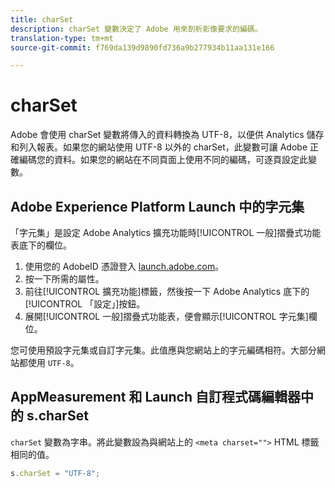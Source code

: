 ```yaml
---
title: charSet
description: charSet 變數決定了 Adobe 用來剖析影像要求的編碼。
translation-type: tm+mt
source-git-commit: f769da139d9890fd736a9b277934b11aa131e166

---
```



# charSet

Adobe 會使用 charSet 變數將傳入的資料轉換為 UTF-8，以便供 Analytics 儲存和列入報表。如果您的網站使用 UTF-8 以外的 charSet，此變數可讓 Adobe 正確編碼您的資料。如果您的網站在不同頁面上使用不同的編碼，可逐頁設定此變數。

## Adobe Experience Platform Launch 中的字元集

「字元集」是設定 Adobe Analytics 擴充功能時[!UICONTROL 一般]摺疊式功能表底下的欄位。

1. 使用您的 AdobeID 憑證登入 [launch.adobe.com](https://launch.adobe.com)。
2. 按一下所需的屬性。
3. 前往[!UICONTROL 擴充功能]標籤，然後按一下 Adobe Analytics 底下的[!UICONTROL 「設定」]按鈕。
4. 展開[!UICONTROL 一般]摺疊式功能表，便會顯示[!UICONTROL 字元集]欄位。

您可使用預設字元集或自訂字元集。此值應與您網站上的字元編碼相符。大部分網站都使用 `UTF-8`。

## AppMeasurement 和 Launch 自訂程式碼編輯器中的 s.charSet

`charSet` 變數為字串。將此變數設為與網站上的 `<meta charset="">` HTML 標籤相同的值。

```js
s.charSet = "UTF-8";
```
